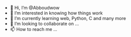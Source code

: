 - 👋 Hi, I’m @Abboudwow
- 👀 I’m interested in knowing how things work 
- 🌱 I’m currently learning web, Python, C and many more 
- 💞️ I’m looking to collaborate on ... 
- 📫 How to reach me ...

<!---
Abboudwow/Abboudwow is a ✨ special ✨ repository because its `README.md` (this file) appears on your GitHub profile.
You can click the Preview link to take a look at your changes.
--->
